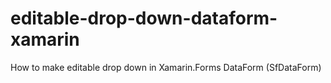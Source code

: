 # editable-drop-down-dataform-xamarin
How to make editable drop down in Xamarin.Forms DataForm (SfDataForm)
